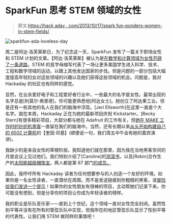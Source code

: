 # SparkFun 思考 STEM 领域的女性

> 原文:[https://hack aday . com/2013/10/17/spark fun-ponders-women-in-stem-fields/](https://hackaday.com/2013/10/17/sparkfun-ponders-women-in-stem-fields/)

![sparkfun-ada-loveless-day](../Images/7a5f854976b071ee8c90b4fc0f54b58f.png)

周二是阿达·洛芙莱斯日，为了纪念这一天，SparkFun 发布了一篇关于职场女性和 STEM 计划的文章。【阿达·洛芙莱斯】被认为是[在数学和计算领域为女性开辟了一条道路](http://en.wikipedia.org/wiki/Ada_Lovelace)。STEM 的首字母缩写代表了一场让更多美国学生进入科学、技术、工程和数学领域的运动，以跟上其他发达国家的步伐。但是问题的一部分包括大幅度提高年轻妇女对这些领域的兴趣以及她们获得这些领域的机会。问题是，我对 Hackaday 的社区也有同样的感觉。

显然，在业余爱好电子和工程爱好者行业中，一些最大的名字是女性。最常出现的名字总是[利莫尔·弗里德]，你可能更熟悉他[阿达女士]。她创立了阿达果工业。但是还有一些其他的名人在我们的脑海中浮现。[Jeri Ellsworth]在这里一直是个大名字。就在本周，Hackaday 正在为她的最新项目庆祝 Kickstarter。[Becky Stern]有很多精彩项目，大部分都与她在 Adafruit 的工作有关，但[她在 MAKE 工作时的针织机黑客](http://hackaday.com/2010/11/08/make-a-knitting-machine-print-pixel-art/)一直留在我们的脑海中。当然，还有长期以来[从头开始构建自己的 6502 计算机](http://hackaday.com/tag/veronica/)的【奎因·邓基】(顺便说一句，我们周五中午会有她的嘉宾演讲)。

我缺少的是来自女性的草根阶层。我知道他们就在那里，因为我在当地黑客空间的月度会议上见过他们。我们特别介绍了[Caroline]的[测深书](http://hackaday.com/2013/10/03/making-a-bathymetric-book-by-hand-and-searching-for-an-easier-way/)，以及[Robin]合作生产的[太阳能超级帽珠宝](http://hackaday.com/2013/06/09/super-cap-powered-blinky-jewelry-charged-by-the-sun-or-usb/)。两人都是第 67 部门[的成员。](http://sector67.org)

因此，我呼吁所有 Hackaday 读者为任何想要参与的人创造一个友好的环境。如果你是一名女性读者，一直潜伏在周围，而不是发送链接到你粗糙的黑客，请[冒险给我们发送一个提示](http://hackaday.com/contact-hack-a-day/)！如果你的女性朋友有很棒的项目，主动帮她们记录下来。你可能没有想到，但是分享你的项目让你成为年轻读者的榜样。

我的职业是乐队音乐家——直到上个世纪，这个领域一直对女性完全封闭。虽然性别平等并没有在所有的管弦乐队中实现，但我所在的地区管弦乐队显示了性别平等的代表性。让我们用 STEM 做同样的事情吧！